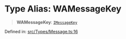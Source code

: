 # Type Alias: WAMessageKey

> **WAMessageKey**: [`IMessageKey`](../namespaces/proto/interfaces/IMessageKey.md)

Defined in: [src/Types/Message.ts:16](https://github.com/Fokusdotid/Baileys/blob/49e815e65b8f4aea31725e09dcf4815734557e39/src/Types/Message.ts#L16)
